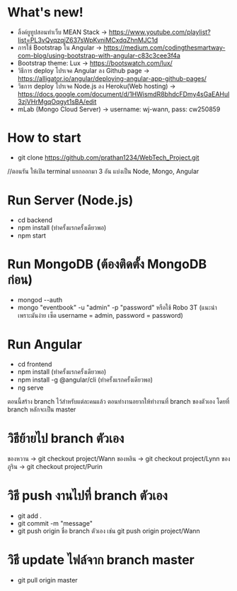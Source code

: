 # What's new!
- ลิ้งค์ยูทูปสอนทำเว็บ MEAN Stack -> https://www.youtube.com/playlist?list=PL3vQyqzqjZ637sWpKvniMCxdqZhnMJC1d
- การใช้ Bootstrap ใน Angular -> https://medium.com/codingthesmartway-com-blog/using-bootstrap-with-angular-c83c3cee3f4a
- Bootstrap theme: Lux -> https://bootswatch.com/lux/
- วิธีการ deploy โปรเจค Angular ลง Github page -> https://alligator.io/angular/deploying-angular-app-github-pages/
- วิธการ deploy โปรเจค Node.js ลง Heroku(Web hosting) -> https://docs.google.com/document/d/1HWismdR8bhdcFDmy4sGaEAHul3zjVHrMgqOqgyt1sBA/edit
- mLab (Mongo Cloud Server) -> username: wj-wann, pass: cw250859

# How to start
- git clone https://github.com/prathan1234/WebTech_Project.git

//ตอนรัน ให้เปิด terminal แยกออกมา 3 อัน แบ่งเป็น Node, Mongo, Angular

# Run Server (Node.js)
- cd backend
- npm install (ทำครั้งแรกครั้งเดียวพอ)
- npm start

# Run MongoDB (ต้องติดตั้ง MongoDB ก่อน)
- mongod --auth
- mongo "eventbook" -u "admin" -p "password" หรือใช้ Robo 3T (แนะนำ เพราะมันง่าย เซ็ต username = admin, password = password)

# Run Angular
- cd frontend
- npm install (ทำครั้งแรกครั้งเดียวพอ)
- npm install -g @angular/cli (ทำครั้งแรกครั้งเดียวพอ)
- ng serve

ตอนนี้สร้าง branch ไว้สำหรับแต่ละคนแล้ว ตอนทำงานอยากให้ทำงานที่ branch ของตัวเอง
โดยที่ branch หลักจะเป็น master

# วิธีย้ายไป branch ตัวเอง
ของหวาน -> git checkout project/Wann
ของหลิน -> git checkout project/Lynn
ของภูริน -> git checkout project/Purin

# วิธี push งานไปที่ branch ตัวเอง
- git add .
- git commit -m "message"
- git push origin ชื่อ branch ตัวเอง เช่น git push origin project/Wann

# วิธี update ไฟล์จาก branch master
- git pull origin master
